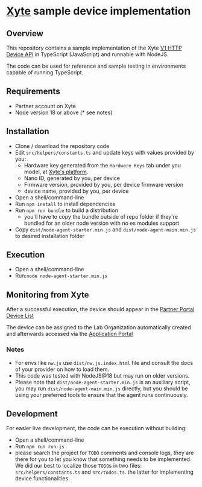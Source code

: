 # [Xyte](https://www.xyte.io/) sample device implementation

## Overview

This repository contains a sample implementation of the
Xyte [V1 HTTP Device API](https://dev.xyte.io/reference/api-endpoints-1) in TypeScript (JavaScript) and runnable with
NodeJS.

The code can be used for reference and sample testing in environments capable of running TypeScript.

## Requirements

* Partner account on Xyte
* Node version 18 or above (* see notes)

## Installation

* Clone / download the repository code
* Edit `src/helpers/constants.ts` and update keys with values provided by you:
  * Hardware key generated from the `Hardware Keys` tab under you model,
    at [Xyte's platform](https://partners.xyte.io/models).
  * Nano ID, generated by you, per device
  * Firmware version, provided by you, per device firmware version
  * device name, provided by you, per device
* Open a shell/command-line
* Run `npm install` to install dependencies
* Run `npm run bundle` to build a distribution
  * you'll have to copy the bundle outside of repo folder if they're bundled for an older node version with no es
    modules support
* Copy `dist/node-agent-starter.min.js` and `dist/node-agent-main.min.js` to desired installation folder

## Execution

* Open a shell/command-line
* Run:`node node-agent-starter.min.js`

## Monitoring from Xyte

After a successful execution, the device should appear in
the [Partner Portal Device List](https://partners.xyte.io/devices)

The device can be assigned to the Lab Organization automatically created and afterwards accessed via
the [Application Portal](https://app.xyte.io/)

### Notes

* For envs like `nw.js` use `dist/nw.js.index.html` file and consult the docs of your provider on how to load them.
* This code was tested with NodeJS@18 but may run on older versions.
* Please note that `dist/node-agent-starter.min.js` is an auxiliary script, you may run `dist/node-agent-main.min.js`
  directly, but you should be using your preferred tools to ensure that the agent runs continuously.

## Development

For easier live development, the code can be execution without building:

* Open a shell/command-line
* Run `npm run run-js`
* please search the project for `TODO` comments and console logs, they are there for you to let you know that something
  needs to be implemented. We did our best to localize those `TODO`s in two files: `src/helpers/constants.ts`
  and `src/todos.ts`. the latter for implementing device functionalities. 